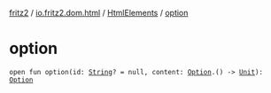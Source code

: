 [fritz2](../../index.md) / [io.fritz2.dom.html](../index.md) / [HtmlElements](index.md) / [option](./option.md)

# option

`open fun option(id: `[`String`](https://kotlinlang.org/api/latest/jvm/stdlib/kotlin/-string/index.html)`? = null, content: `[`Option`](../-option/index.md)`.() -> `[`Unit`](https://kotlinlang.org/api/latest/jvm/stdlib/kotlin/-unit/index.html)`): `[`Option`](../-option/index.md)